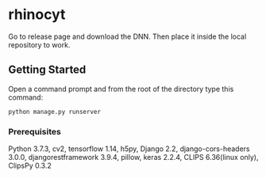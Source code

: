 # rhinocyt

Go to release page and download the DNN. Then place it inside the local repository to work.

## Getting Started

Open a command prompt and from the root of the directory type this command:

```
python manage.py runserver
```

### Prerequisites

Python 3.7.3, cv2, tensorflow 1.14, h5py, Django 2.2, django-cors-headers 3.0.0, djangorestframework 3.9.4, pillow, keras 2.2.4, CLIPS 6.36(linux only), ClipsPy 0.3.2

